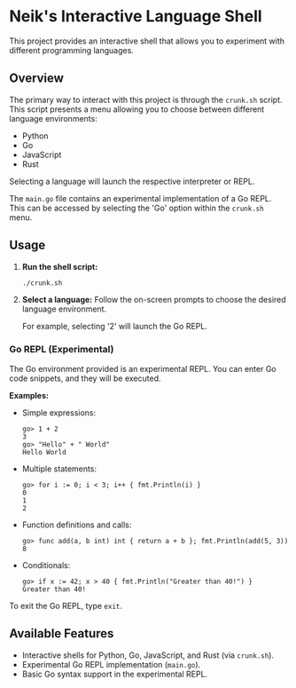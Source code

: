 # Neik's Interactive Language Shell

This project provides an interactive shell that allows you to experiment with different programming languages.

## Overview

The primary way to interact with this project is through the `crunk.sh` script. This script presents a menu allowing you to choose between different language environments:

*   Python
*   Go
*   JavaScript
*   Rust

Selecting a language will launch the respective interpreter or REPL.

The `main.go` file contains an experimental implementation of a Go REPL. This can be accessed by selecting the 'Go' option within the `crunk.sh` menu.

## Usage

1. **Run the shell script:**

    ```bash
    ./crunk.sh
    ```

2. **Select a language:** Follow the on-screen prompts to choose the desired language environment.

    For example, selecting '2' will launch the Go REPL.

### Go REPL (Experimental)

The Go environment provided is an experimental REPL. You can enter Go code snippets, and they will be executed.

**Examples:**

- Simple expressions:

  ```
  go> 1 + 2
  3
  go> "Hello" + " World"
  Hello World
  ```

- Multiple statements:

  ```
  go> for i := 0; i < 3; i++ { fmt.Println(i) }
  0
  1
  2
  ```

- Function definitions and calls:

  ```
  go> func add(a, b int) int { return a + b }; fmt.Println(add(5, 3))
  8
  ```

- Conditionals:

  ```
  go> if x := 42; x > 40 { fmt.Println("Greater than 40!") }
  Greater than 40!
  ```

To exit the Go REPL, type `exit`.

## Available Features

*   Interactive shells for Python, Go, JavaScript, and Rust (via `crunk.sh`).
*   Experimental Go REPL implementation (`main.go`).
*   Basic Go syntax support in the experimental REPL.

